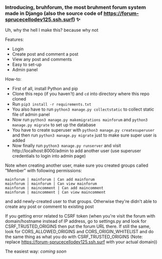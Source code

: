 ### Introducing, bruhforum, the most bruhment forum system made in Django (also the source code of https://forum-sprucecellodev125.ssh.surf) ✨

Uh, why the hell I make this? because why not

Features:
- Login
- Create post and comment a post
- View any post and comments
- Easy to set-up
- Admin panel

How-to:
- First of all, install Python and pip
- Clone this repo (if you haven't) and `cd` into directory where this repo cloned
- Run `pip3 install -r requirements.txt`
- You also have to run `python3 manage.py collectstatic` to collect static file of admin panel
- Now run `python3 manage.py makemigrations mainforum` and `python3 manage.py migrate` to set up the database
- You have to create superuser with `python3 manage.py createsuperuser` and then run `python3 manage.py migrate` just to make sure super user is added
- Now finally run `python3 manage.py runserver` and visit http://localhost:8000/admin to add another user (use superuser credentials to login into admin page)

Note when creating another user, make sure you created groups called "Member" with following permissions:
```
mainforum | mainforum | Can add mainforum
mainforum | mainforum | Can view mainforum
mainforum | maincomment | Can add maincomment
mainforum | maincomment | Can view maincomment
```
and add newly-created user to that groups. Otherwise they're didn't able to create any post or comment to existing post

If you getting error related to CSRF token (when you're visit the forum with domain/hostname instead of IP address, go to settings.py and look for CSRF_TRUSTED_ORIGINS then put the forum URL there. If still the same, look for CORS_ALLOWED_ORIGINS and CORS_ORIGIN_WHITELIST and do the same thing as what you do with CSRF_TRUSTED_ORIGINS (Note: replace https://forum-sprucecellodev125.ssh.surf with your actual domain))

The easiest way: _coming soon_